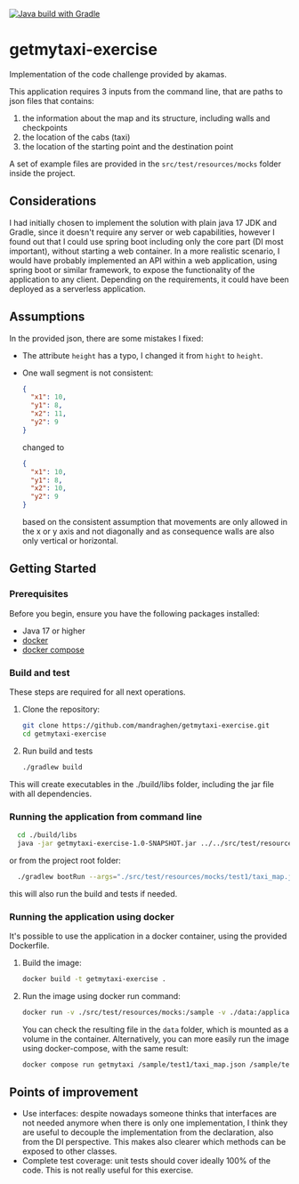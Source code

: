 [![Java build with Gradle](https://github.com/mandraghen/getmytaxi-exercise/actions/workflows/build-gradle.yaml/badge.svg)](https://github.com/mandraghen/getmytaxi-exercise/actions/workflows/build-gradle.yaml)
# getmytaxi-exercise
Implementation of the code challenge provided by akamas.

This application requires 3 inputs from the command line, that are paths to json files that contains:
1) the information about the map and its structure, including walls and checkpoints
2) the location of the cabs (taxi)
3) the location of the starting point and the destination point

A set of example files are provided in the `src/test/resources/mocks` folder inside the project.

## Considerations
I had initially chosen to implement the solution with plain java 17 JDK and Gradle, since it doesn't require any server or web capabilities, however I found out that I could use spring boot including only the core part (DI most important), without starting a web container.
In a more realistic scenario, I would have probably implemented an API within a web application, using spring boot or similar framework, to expose the functionality of the application to any client. Depending on the requirements, it could have been deployed as a serverless application.

## Assumptions
In the provided json, there are some mistakes I fixed:
- The attribute `height` has a typo, I changed it from `hight` to `height`.
- One wall segment is not consistent: 

  ```json
  {
    "x1": 10,
    "y1": 8,
    "x2": 11,
    "y2": 9
  }
  ```

  changed to

  ```json
  {
    "x1": 10,
    "y1": 8,
    "x2": 10,
    "y2": 9
  }
  ```

  based on the consistent assumption that movements are only allowed in the x or y axis and not diagonally and as consequence walls are also only vertical or horizontal.

## Getting Started

### Prerequisites

Before you begin, ensure you have the following packages installed:
- Java 17 or higher
- [docker](https://www.docker.com/)
- [docker compose](https://docs.docker.com/compose/)

### Build and test
These steps are required for all next operations.
1. Clone the repository:
   ```bash
   git clone https://github.com/mandraghen/getmytaxi-exercise.git
   cd getmytaxi-exercise
   ```
2. Run build and tests
   ```bash
   ./gradlew build
   ```
This will create executables in the ./build/libs folder, including the jar file with all dependencies.

### Running the application from command line
   ```bash
     cd ./build/libs
     java -jar getmytaxi-exercise-1.0-SNAPSHOT.jar ../../src/test/resources/mocks/test1/taxi_map.json ../../src/test/resources/mocks/test1/taxi_coordinates.json ../../src/test/resources/mocks/test1/request.json
   ```
  or from the project root folder:
   ```bash
     ./gradlew bootRun --args="./src/test/resources/mocks/test1/taxi_map.json ./src/test/resources/mocks/test1/taxi_coordinates.json ./src/test/resources/mocks/test1/request.json"
   ```
  this will also run the build and tests if needed.

### Running the application using docker
It's possible to use the application in a docker container, using the provided Dockerfile.
1) Build the image:
   ```bash
   docker build -t getmytaxi-exercise .
   ```
2) Run the image using docker run command:
   ```bash
   docker run -v ./src/test/resources/mocks:/sample -v ./data:/application/data getmytaxi-exercise /sample/test1/taxi_map.json /sample/test1/taxi_coordinates.json /sample/test1/request.json
   ```
   You can check the resulting file in the `data` folder, which is mounted as a volume in the container. 
   Alternatively, you can more easily run the image using docker-compose, with the same result:
    ```bash
    docker compose run getmytaxi /sample/test1/taxi_map.json /sample/test1/taxi_coordinates.json /sample/test1/request.json  
    ```

## Points of improvement
- Use interfaces: despite nowadays someone thinks that interfaces are not needed anymore when there is only one implementation, I think they are useful to decouple the implementation from the declaration, also from the DI perspective. This makes also clearer which methods can be exposed to other classes.
- Complete test coverage: unit tests should cover ideally 100% of the code. This is not really useful for this exercise.
